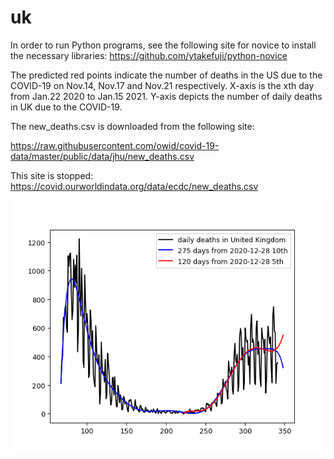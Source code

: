 # uk

In order to run Python programs, see the following site for novice to install the necessary libraries: https://github.com/ytakefuji/python-novice

The predicted red points indicate the number of deaths in the US due to the COVID-19 on Nov.14, Nov.17 and Nov.21 respectively. X-axis is the xth day from Jan.22 2020 to Jan.15 2021. Y-axis depicts the number of daily deaths in UK due to the COVID-19.

The new_deaths.csv is downloaded from the following site:

https://raw.githubusercontent.com/owid/covid-19-data/master/public/data/jhu/new_deaths.csv

This site is stopped: 
https://covid.ourworldindata.org/data/ecdc/new_deaths.csv

<img src='uk.gif' height=400 width=600>

